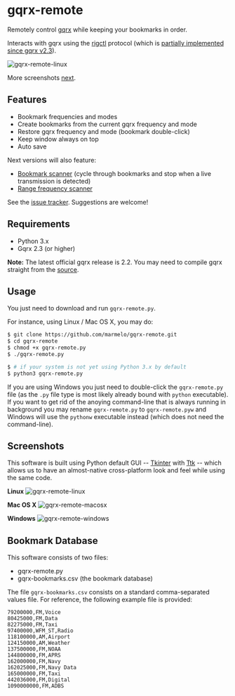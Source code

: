 gqrx-remote
===========

Remotely control [gqrx](http://gqrx.dk/) while keeping your bookmarks in order.

Interacts with gqrx using the 
[rigctl](http://sourceforge.net/apps/mediawiki/hamlib/index.php?title=Documentation) protocol (which is [partially implemented since gqrx v2.3](http://gqrx.dk/doc/remote-control)).

![gqrx-remote-linux](http://defying.me/dl/gqrx-remote/gqrx-remote-macosx.png)

More screenshots [next](#screenshots).


Features
--

- Bookmark frequencies and modes
- Create bookmarks from the current gqrx frequency and mode
- Restore gqrx frequency and mode (bookmark double-click)
- Keep window always on top
- Auto save

Next versions will also feature:

- [Bookmark scanner](https://github.com/marmelo/gqrx-remote/issues/1) (cycle through bookmarks and stop when a live transmission is detected)
- [Range frequency scanner](https://github.com/marmelo/gqrx-remote/issues/2)

See the [issue tracker](https://github.com/marmelo/gqrx-remote/issues). Suggestions are welcome!


Requirements
---

- Python 3.x
- Gqrx 2.3 (or higher)

**Note:** The latest official gqrx release is 2.2. You may need to compile gqrx straight from the [source](https://github.com/csete/gqrx).


Usage
---

You just need to download and run ```gqrx-remote.py```.

For instance, using Linux / Mac OS X, you may do:

```bash
$ git clone https://github.com/marmelo/gqrx-remote.git
$ cd gqrx-remote
$ chmod +x gqrx-remote.py
$ ./gqrx-remote.py

$ # if your system is not yet using Python 3.x by default
$ python3 gqrx-remote.py
```

If you are using Windows you just need to double-click the ```gqrx-remote.py``` file (as the  ```.py``` file type is most likely already bound with ```python``` executable). If you want to get rid of the anoying command-line that is always running in background you may rename ```gqrx-remote.py``` to ```gqrx-remote.pyw``` and Windows will use the ```pythonw``` executable instead (which does not need the command-line).


Screenshots
---

This software is built using Python default GUI -- [Tkinter](https://docs.python.org/3/library/tkinter.html) with [Ttk](https://docs.python.org/3/library/tkinter.ttk.html) -- which allows us to have an almost-native cross-platform look and feel while using the same code.

**Linux**
![gqrx-remote-linux](http://defying.me/dl/gqrx-remote/gqrx-remote-linux.png)

**Mac OS X**
![gqrx-remote-macosx](http://defying.me/dl/gqrx-remote/gqrx-remote-macosx.png)

**Windows**
![gqrx-remote-windows](http://defying.me/dl/gqrx-remote/gqrx-remote-windows.png)


Bookmark Database
---

This software consists of two files:

- gqrx-remote.py
- gqrx-bookmarks.csv (the bookmark database)

The file ```gqrx-bookmarks.csv``` consists on a standard comma-separated values file. For reference, the following example file is provided:

```
79200000,FM,Voice
80425000,FM,Data
82275000,FM,Taxi
97400000,WFM_ST,Radio
118100000,AM,Airport
124150000,AM,Weather
137500000,FM,NOAA
144800000,FM,APRS
162000000,FM,Navy
162025000,FM,Navy Data
165000000,FM,Taxi
442036000,FM,Digital
1090000000,FM,ADBS
```
